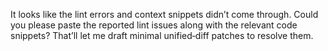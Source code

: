 It looks like the lint errors and context snippets didn’t come through. Could you please paste the reported lint issues along with the relevant code snippets? That’ll let me draft minimal unified‑diff patches to resolve them.